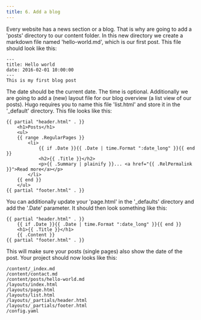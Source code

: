```yaml
---
title: 6. Add a blog
---
```


Every website has a news section or a blog. That is why are going to add a 'posts' directory to our content folder. In this new directory we create a markdown file named 'hello-world.md', which is our first post. This file should look like this:

```
---
title: Hello world
date: 2016-02-01 10:00:00
---
This is my first blog post
```

The date should be the current date. The time is optional. Additionally we are going to add a (new) layout file for our blog overview (a list view of our posts). Hugo requires you to name this file 'list.html' and store it in the '_default' directory. This file looks like this:

```
{{ partial "header.html" . }}
    <h1>Posts</h1>
    <ul>
    {{ range .RegularPages }}
        <li>
            {{ if .Date }}{{ .Date | time.Format ":date_long" }}{{ end }}
            <h2>{{ .Title }}</h2>
            <p>{{ .Summary | plainify }}... <a href="{{ .RelPermalink }}">Read more</a></p>
        </li>
    {{ end }}
    </ul>
{{ partial "footer.html" . }}
```

You can additionally update your 'page.html' in the '_defaults' directory and add the '.Date' parameter. It should then look something like this:

```
{{ partial "header.html" . }}
    {{ if .Date }}{{ .Date | time.Format ":date_long" }}{{ end }}
    <h1>{{ .Title }}</h1>
    {{ .Content }}
{{ partial "footer.html" . }}
```

This will make sure your posts (single pages) also show the date of the post. Your project should now looks like this:

```
/content/_index.md
/content/contact.md
/content/posts/hello-world.md
/layouts/index.html
/layouts/page.html
/layouts/list.html
/layouts/_partials/header.html
/layouts/_partials/footer.html
/config.yaml
```